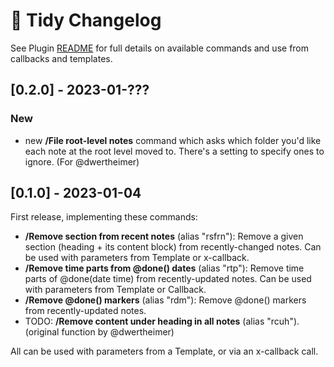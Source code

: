 # 🧹 Tidy Changelog
See Plugin [README](https://github.com/NotePlan/plugins/blob/main/np.Tidy/README.md) for full details on available commands and use from callbacks and templates.

## [0.2.0] - 2023-01-???
### New
- new **/File root-level notes** command which asks which folder you'd like each note at the root level moved to. There's a setting to specify ones to ignore. (For @dwertheimer)

## [0.1.0] - 2023-01-04
First release, implementing these commands:
- **/Remove section from recent notes** (alias "rsfrn"): Remove a given section (heading + its content block) from recently-changed notes. Can be used with parameters from Template or x-callback.
- **/Remove time parts from @done() dates** (alias "rtp"): Remove time parts of @done(date time) from recently-updated notes. Can be used with parameters from Template or Callback.
- **/Remove @done() markers** (alias "rdm"): Remove @done() markers from recently-updated notes. 
- TODO: **/Remove content under heading in all notes** (alias "rcuh"). (original function by @dwertheimer)

All can be used with parameters from a Template, or via an x-callback call.
